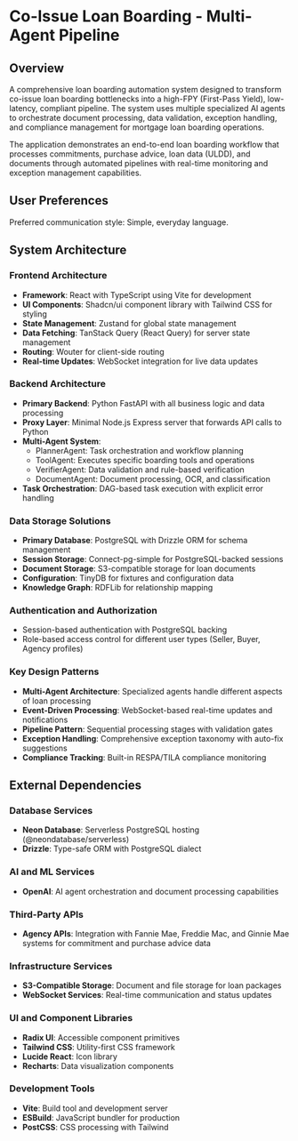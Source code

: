 # Co-Issue Loan Boarding - Multi-Agent Pipeline

## Overview

A comprehensive loan boarding automation system designed to transform co-issue loan boarding bottlenecks into a high-FPY (First-Pass Yield), low-latency, compliant pipeline. The system uses multiple specialized AI agents to orchestrate document processing, data validation, exception handling, and compliance management for mortgage loan boarding operations.

The application demonstrates an end-to-end loan boarding workflow that processes commitments, purchase advice, loan data (ULDD), and documents through automated pipelines with real-time monitoring and exception management capabilities.

## User Preferences

Preferred communication style: Simple, everyday language.

## System Architecture

### Frontend Architecture
- **Framework**: React with TypeScript using Vite for development
- **UI Components**: Shadcn/ui component library with Tailwind CSS for styling
- **State Management**: Zustand for global state management
- **Data Fetching**: TanStack Query (React Query) for server state management
- **Routing**: Wouter for client-side routing
- **Real-time Updates**: WebSocket integration for live data updates

### Backend Architecture
- **Primary Backend**: Python FastAPI with all business logic and data processing
- **Proxy Layer**: Minimal Node.js Express server that forwards API calls to Python
- **Multi-Agent System**: 
  - PlannerAgent: Task orchestration and workflow planning
  - ToolAgent: Executes specific boarding tools and operations
  - VerifierAgent: Data validation and rule-based verification
  - DocumentAgent: Document processing, OCR, and classification
- **Task Orchestration**: DAG-based task execution with explicit error handling

### Data Storage Solutions
- **Primary Database**: PostgreSQL with Drizzle ORM for schema management
- **Session Storage**: Connect-pg-simple for PostgreSQL-backed sessions
- **Document Storage**: S3-compatible storage for loan documents
- **Configuration**: TinyDB for fixtures and configuration data
- **Knowledge Graph**: RDFLib for relationship mapping

### Authentication and Authorization
- Session-based authentication with PostgreSQL backing
- Role-based access control for different user types (Seller, Buyer, Agency profiles)

### Key Design Patterns
- **Multi-Agent Architecture**: Specialized agents handle different aspects of loan processing
- **Event-Driven Processing**: WebSocket-based real-time updates and notifications
- **Pipeline Pattern**: Sequential processing stages with validation gates
- **Exception Handling**: Comprehensive exception taxonomy with auto-fix suggestions
- **Compliance Tracking**: Built-in RESPA/TILA compliance monitoring

## External Dependencies

### Database Services
- **Neon Database**: Serverless PostgreSQL hosting (@neondatabase/serverless)
- **Drizzle**: Type-safe ORM with PostgreSQL dialect

### AI and ML Services
- **OpenAI**: AI agent orchestration and document processing capabilities

### Third-Party APIs
- **Agency APIs**: Integration with Fannie Mae, Freddie Mac, and Ginnie Mae systems for commitment and purchase advice data

### Infrastructure Services
- **S3-Compatible Storage**: Document and file storage for loan packages
- **WebSocket Services**: Real-time communication and status updates

### UI and Component Libraries
- **Radix UI**: Accessible component primitives
- **Tailwind CSS**: Utility-first CSS framework
- **Lucide React**: Icon library
- **Recharts**: Data visualization components

### Development Tools
- **Vite**: Build tool and development server
- **ESBuild**: JavaScript bundler for production
- **PostCSS**: CSS processing with Tailwind